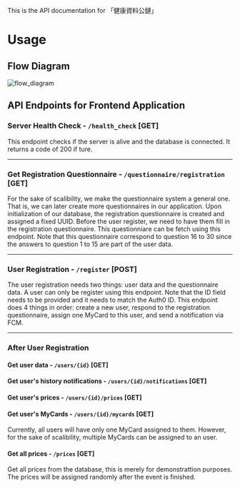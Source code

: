 This is the API documentation for 「健康資料公鏈」

# Usage

## Flow Diagram
![flow_diagram](https://cdn.discordapp.com/attachments/874556062815100940/1132920083174408222/App-.drawio.png)

## API Endpoints for Frontend Application

### Server Health Check - `/health_check` [**GET**]

This endpoint checks if the server is alive and the database is connected. It returns a code of 200 if ture.

---

### Get Registration Questionnaire - `/questionnaire/registration` [**GET**]

For the sake of scalibility, we make the questionnaire system a general one. That is, we can later create more questionnaires in our application. Upon initialization of our database, the registration questionnaire is created and assigned a fixed UUID. Before the user register, we need to have them fill in the registration questionnaire. This questionniare can be fetch using this endpoint. Note that this questionnaire correspond to question 16 to 30 since the answers to question 1 to 15 are part of the user data.

---

### User Registration - `/register` [**POST**]

The user registration needs two things: user data and the questionnaire data. A user can only be register using this endpoint. Note that the ID field needs to be provided and it needs to match the Auth0 ID. This endpoint does 4 things in order: create a new user, respond to the registration questionnaire, assign one MyCard to this user, and send a notification via FCM.

---

### After User Registration

#### Get user data - `/users/{id}` [**GET**]

#### Get user's history notifications - `/users/{id}/notifications` [**GET**]

#### Get user's prices - `/users/{id}/prices` [**GET**]

#### Get user's MyCards - `/users/{id}/mycards` [**GET**]
Currently, all users will have only one MyCard assigned to them. However, for the sake of scalibility, multiple MyCards can be assigned to an user.

#### Get all prices - `/prices` [**GET**]
Get all prices from the database, this is merely for demonstrattion purposes. The prices will be assigned randomly after the event is finished.